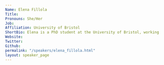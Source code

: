 ```yaml
---
Name: Elena Fillola
Title: 
Pronouns: She/Her
Job: 
Affiliation: University of Bristol
ShortBio: Elena is a PhD student at the University of Bristol, working on using ML to accelerate greenhouse gas emissions monitoring. Her current research revolves around emulating atmospheric dispersion models, enabling more efficient simulations of the movement of gases like methane in the atmosphere.
Website: 
Twitter: 
Github: 
permalink: "/speakers/elena_fillola.html"
layout: speaker_page
---
```


